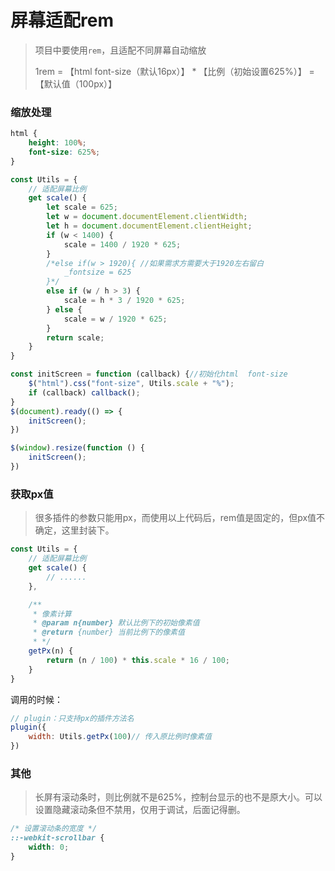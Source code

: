# 屏幕适配rem

> 项目中要使用`rem`，且适配不同屏幕自动缩放
>
> 1rem = 【html font-size（默认16px）】 * 【比例（初始设置625%）】 = 【默认值（100px）】

### 缩放处理

```css
html {
    height: 100%;
    font-size: 625%;
}
```

```js
const Utils = {
    // 适配屏幕比例
    get scale() {
        let scale = 625;
        let w = document.documentElement.clientWidth;
        let h = document.documentElement.clientHeight;
        if (w < 1400) {
            scale = 1400 / 1920 * 625;
        }
        /*else if(w > 1920){ //如果需求方需要大于1920左右留白
            _fontsize = 625
        }*/
        else if (w / h > 3) {
            scale = h * 3 / 1920 * 625;
        } else {
            scale = w / 1920 * 625;
        }
        return scale;
    }
}

const initScreen = function (callback) {//初始化html  font-size
    $("html").css("font-size", Utils.scale + "%");
    if (callback) callback();
}
$(document).ready(() => {
    initScreen();
})

$(window).resize(function () {
    initScreen();
})
```

### 获取px值

> 很多插件的参数只能用px，而使用以上代码后，rem值是固定的，但px值不确定，这里封装下。

```js
const Utils = {
    // 适配屏幕比例
    get scale() {
        // ......
    },

    /**
     * 像素计算
     * @param n{number} 默认比例下的初始像素值
     * @return {number} 当前比例下的像素值
     * */
    getPx(n) {
        return (n / 100) * this.scale * 16 / 100;
    }
}
```
调用的时候：
```js
// plugin：只支持px的插件方法名
plugin({
    width: Utils.getPx(100)// 传入原比例时像素值
})
```

### 其他

> 长屏有滚动条时，则比例就不是625%，控制台显示的也不是原大小。可以设置隐藏滚动条但不禁用，仅用于调试，后面记得删。
```css
/* 设置滚动条的宽度 */
::-webkit-scrollbar {
    width: 0;
}
```



